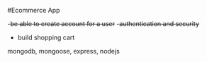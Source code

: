 #Ecommerce App

-~~be able to create account for a user~~
-~~authentication and security~~
- build shopping cart




mongodb, mongoose, express, nodejs